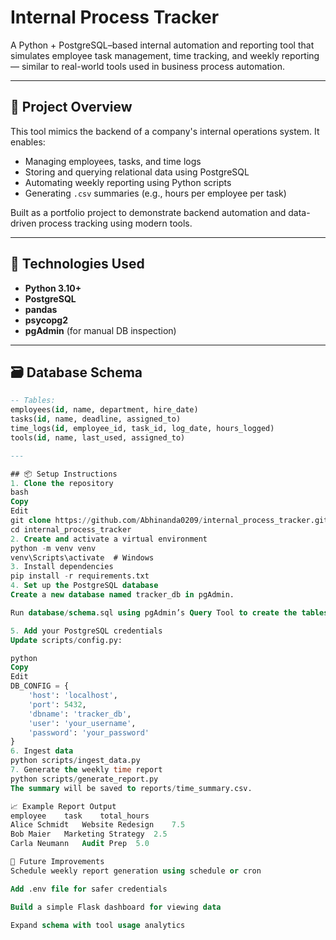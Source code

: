 # Internal Process Tracker

A Python + PostgreSQL–based internal automation and reporting tool that simulates employee task management, time tracking, and weekly reporting — similar to real-world tools used in business process automation.

---

## 🚀 Project Overview

This tool mimics the backend of a company's internal operations system. It enables:

- Managing employees, tasks, and time logs
- Storing and querying relational data using PostgreSQL
- Automating weekly reporting using Python scripts
- Generating `.csv` summaries (e.g., hours per employee per task)

Built as a portfolio project to demonstrate backend automation and data-driven process tracking using modern tools.

---

## 🧰 Technologies Used

- **Python 3.10+**
- **PostgreSQL**
- **pandas**
- **psycopg2**
- **pgAdmin** (for manual DB inspection)

---

## 🗃️ Database Schema

```sql
-- Tables:
employees(id, name, department, hire_date)
tasks(id, name, deadline, assigned_to)
time_logs(id, employee_id, task_id, log_date, hours_logged)
tools(id, name, last_used, assigned_to)

---

## 📦 Setup Instructions
1. Clone the repository
bash
Copy
Edit
git clone https://github.com/Abhinanda0209/internal_process_tracker.git
cd internal_process_tracker
2. Create and activate a virtual environment
python -m venv venv
venv\Scripts\activate  # Windows
3. Install dependencies
pip install -r requirements.txt
4. Set up the PostgreSQL database
Create a new database named tracker_db in pgAdmin.

Run database/schema.sql using pgAdmin’s Query Tool to create the tables.

5. Add your PostgreSQL credentials
Update scripts/config.py:

python
Copy
Edit
DB_CONFIG = {
    'host': 'localhost',
    'port': 5432,
    'dbname': 'tracker_db',
    'user': 'your_username',
    'password': 'your_password'
}
6. Ingest data
python scripts/ingest_data.py
7. Generate the weekly time report
python scripts/generate_report.py
The summary will be saved to reports/time_summary.csv.

📈 Example Report Output
employee	task	total_hours
Alice Schmidt	Website Redesign	7.5
Bob Maier	Marketing Strategy	2.5
Carla Neumann	Audit Prep	5.0

📌 Future Improvements
Schedule weekly report generation using schedule or cron

Add .env file for safer credentials

Build a simple Flask dashboard for viewing data

Expand schema with tool usage analytics